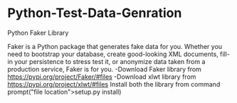 # Python-Test-Data-Genration

Python Faker Library

Faker is a Python package that generates fake data for you. Whether you need to bootstrap your database, create good-looking XML documents, fill-in your persistence to stress test it, or anonymize data taken from a production service, Faker is for you.
-Download Faker library from https://pypi.org/project/Faker/#files
-Download xlwt library from https://pypi.org/project/xlwt/#files
Install both the library from command prompt("file location">setup.py install)
